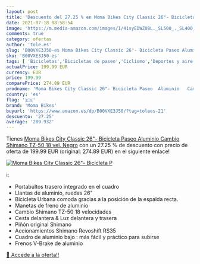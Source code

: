 ```yaml
---
layout: post
title: 'Descuento del 27.25 % en Moma Bikes City Classic 26"- Bicicleta P'
date: 2021-07-18 08:58:54
image: 'https://m.media-amazon.com/images/I/41syEDWZU8L._SL500_._SL400_.jpg'
comments: true
category: ofertas
author: 'tole.es'
slug: 'B00VXE3J50-es Moma Bikes City Classic 26"- Bicicleta Paseo Aluminio...'
sku: 'B00VXE3J50-es'
tags: [ 'Bicicletas','Bicicletas de paseo','Ciclismo','Deportes y aire libre','Ropa y equipo para deportes','bicicleta','moma bikes', ]
actualPrice: 199.99 EUR
currency: EUR
price: 199.99
comparePrice: 274.89 EUR
prodname: 'Moma Bikes City Classic 26"- Bicicleta Paseo  Aluminio   Cambio Shimano TZ-50 18 vel.  Negro'
country: 'es'
flag: '🇪🇸'
brand: 'Moma Bikes'
buyurl: 'https://www.amazon.es/dp/B00VXE3J50/?tag=tolees-21'
descuento: '27.25'
average: '209.932'
---
```


Tienes [Moma Bikes City Classic 26"- Bicicleta Paseo  Aluminio   Cambio Shimano TZ-50 18 vel.  Negro](https://www.amazon.es/dp/B00VXE3J50/?tag=tolees-21) con un 27.25 % de descuento con precio de oferta de 199.99 EUR (original: 274.89 EUR) en el siguiente enlace!

[![Moma Bikes City Classic 26"- Bicicleta P](https://m.media-amazon.com/images/I/41syEDWZU8L._SL500_._SL400_.jpg)](https://www.amazon.es/dp/B00VXE3J50/?tag=tolees-21)

ℹ️:

- Portabultos trasero integrado en el cuadro
- Llantas de aluminio, ruedas 26"
- Bicicleta Urbana comoda gracias a la posición de la espalda recta.
- Manetas de freno de aluminio
- Cambio Shimano TZ-50 18 velocidades
- Cesta delantera & Luz delantera y trasera
- Piñón original Shimano
- Accionamientos Shimano Revoshift RS35
- Cuadro de aluminio bajo : más fácil y práctico para subirse
- Frenos V-Brake de aluminio

[🛒 Accede a la oferta!!](https://www.amazon.es/dp/B00VXE3J50/?tag=tolees-21)
